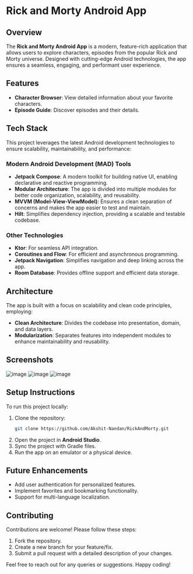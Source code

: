 # Rick and Morty Android App

## Overview
The **Rick and Morty Android App** is a modern, feature-rich application that allows users to explore characters, episodes from the popular Rick and Morty universe. Designed with cutting-edge Android technologies, the app ensures a seamless, engaging, and performant user experience.

## Features
- **Character Browser**: View detailed information about your favorite characters.
- **Episode Guide**: Discover episodes and their details.

## Tech Stack
This project leverages the latest Android development technologies to ensure scalability, maintainability, and performance:

### **Modern Android Development (MAD) Tools**
- **Jetpack Compose**: A modern toolkit for building native UI, enabling declarative and reactive programming.
- **Modular Architecture**: The app is divided into multiple modules for better code organization, scalability, and reusability.
- **MVVM (Model-View-ViewModel)**: Ensures a clean separation of concerns and makes the app easier to test and maintain.
- **Hilt**: Simplifies dependency injection, providing a scalable and testable codebase.

### **Other Technologies**
- **Ktor**: For seamless API integration.
- **Coroutines and Flow**: For efficient and asynchronous programming.
- **Jetpack Navigation**: Simplifies navigation and deep linking across the app.
- **Room Database**: Provides offline support and efficient data storage.


## Architecture
The app is built with a focus on scalability and clean code principles, employing:
- **Clean Architecture**: Divides the codebase into presentation, domain, and data layers.
- **Modularization**: Separates features into independent modules to enhance maintainability and reusability.

## Screenshots

![image](https://github.com/user-attachments/assets/a10bec6f-cc33-4f4f-b5af-3f756dec0863)
 ![image](https://github.com/user-attachments/assets/a38b1cdf-cbba-4d4b-a281-c3b7626d352b)
 ![image](https://github.com/user-attachments/assets/e385f591-f9d3-42a9-a25c-1d2136853c57)
 
<!-- Replace with actual screenshots -->

## Setup Instructions
To run this project locally:
1. Clone the repository:
   ```bash
   git clone https://github.com/Akshit-Nandan/RickAndMorty.git
   ```
2. Open the project in **Android Studio**.
3. Sync the project with Gradle files.
4. Run the app on an emulator or a physical device.

## Future Enhancements
- Add user authentication for personalized features.
- Implement favorites and bookmarking functionality.
- Support for multi-language localization.

## Contributing
Contributions are welcome! Please follow these steps:
1. Fork the repository.
2. Create a new branch for your feature/fix.
3. Submit a pull request with a detailed description of your changes.


Feel free to reach out for any queries or suggestions. Happy coding!

